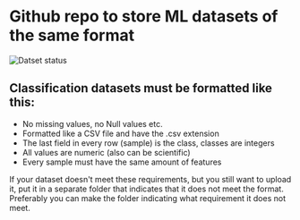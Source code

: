 # Github repo to store ML datasets of the same format 
![Datset status](https://github.com/IlmarsKuht/datasets/workflows/Check%20Dataset%20Format/badge.svg) 

## Classification datasets must be formatted like this:
- No missing values, no Null values etc.
- Formatted like a CSV file and have the .csv extension
- The last field in every row (sample) is the class, classes are integers
- All values are numeric (also can be scientific)
- Every sample must have the same amount of features

If your dataset doesn't meet these requirements, but you still want to upload it, put it in a separate folder that indicates that it does not meet the format. 
Preferably you can make the folder indicating what requirement it does not meet.
